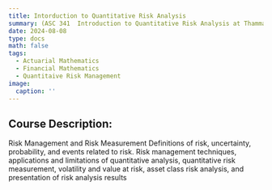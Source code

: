 ```yaml
---
title: Intorduction to Quantitative Risk Analysis
summary: (ASC 341  Introduction to Quantitative Risk Analysis at Thammasat University) Risk Management and Risk Measurement Definitions of risk, uncertainty, probability, and events related to risk. Risk management techniques, applications and limitations of quantitative analysis, quantitative risk measurement, volatility and value at risk, asset class risk analysis, and presentation of risk analysis results
date: 2024-08-08
type: docs
math: false
tags:
  - Actuarial Mathematics
  - Financial Mathematics
  - Quantitaive Risk Management
image:
  caption: ''
---
```


## Course Description:

Risk Management and Risk Measurement Definitions of risk, uncertainty, probability, and events related to risk. Risk management techniques, applications and limitations of quantitative analysis, quantitative risk measurement, volatility and value at risk, asset class risk analysis, and presentation of risk analysis results

